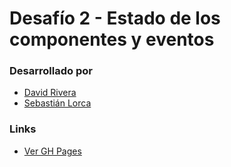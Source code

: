 # Desafío 2 - Estado de los componentes y eventos

### Desarrollado por

- [David Rivera](https://github.com/dvd-rivera)
- [Sebastián Lorca](https://github.com/selorcav)

### Links

- [Ver GH Pages](https://teal-platypus-a81d69.netlify.app/)

